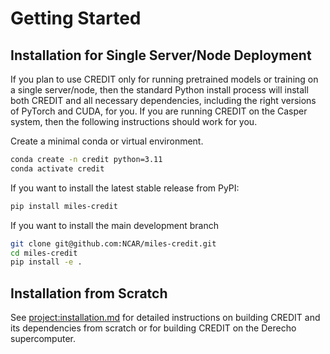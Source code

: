 # Getting Started

## Installation for Single Server/Node Deployment
If you plan to use CREDIT only for running pretrained models or training on a single server/node, then
the standard Python install process will install both CREDIT and all necessary dependencies, including
the right versions of PyTorch and CUDA, for you. If you are running CREDIT on the Casper system, then
 the following instructions should work for you.

Create a minimal conda or virtual environment.
```bash
conda create -n credit python=3.11
conda activate credit
```
If you want to install the latest stable release from PyPI:
```bash
pip install miles-credit
```

If you want to install the main development branch
```bash
git clone git@github.com:NCAR/miles-credit.git
cd miles-credit
pip install -e .
```

## Installation from Scratch
See <project:installation.md> for detailed instructions on building CREDIT and its 
dependencies from scratch or for building CREDIT on the Derecho supercomputer.


